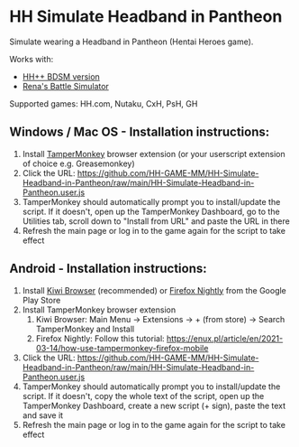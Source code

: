 # HH Simulate Headband in Pantheon

Simulate wearing a Headband in Pantheon (Hentai Heroes game).

Works with:
- [HH++ BDSM version](https://github.com/zoop0kemon/hh-plus-plus)
- [Rena's Battle Simulator](https://github.com/rena-jp/hh-battle-simulator-v4)

Supported games: HH.com, Nutaku, CxH, PsH, GH

## Windows / Mac OS - Installation instructions:
1. Install [TamperMonkey](https://www.tampermonkey.net) browser extension (or your userscript extension of choice e.g. Greasemonkey)
2. Click the URL: https://github.com/HH-GAME-MM/HH-Simulate-Headband-in-Pantheon/raw/main/HH-Simulate-Headband-in-Pantheon.user.js
3. TamperMonkey should automatically prompt you to install/update the script. If it doesn't, open up the TamperMonkey Dashboard, go to the Utilities tab, scroll down to "Install from URL" and paste the URL in there
4. Refresh the main page or log in to the game again for the script to take effect

## Android - Installation instructions:
1. Install [Kiwi Browser](https://play.google.com/store/apps/details?id=com.kiwibrowser.browser) (recommended) or [Firefox Nightly](https://play.google.com/store/apps/details?id=org.mozilla.fenix) from the Google Play Store
2. Install TamperMonkey browser extension
    1. Kiwi Browser:  Main Menu -> Extensions -> + (from store) -> Search TamperMonkey and Install
    2. Firefox Nightly: Follow this tutorial: https://enux.pl/article/en/2021-03-14/how-use-tampermonkey-firefox-mobile
3. Click the URL: https://github.com/HH-GAME-MM/HH-Simulate-Headband-in-Pantheon/raw/main/HH-Simulate-Headband-in-Pantheon.user.js
4. TamperMonkey should automatically prompt you to install/update the script. If it doesn't, copy the whole text of the script, open up the TamperMonkey Dashboard, create a new script (+ sign), paste the text and save it
5. Refresh the main page or log in to the game again for the script to take effect

